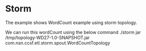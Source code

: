 # Storm
The example shows WordCount example using storm topology.

We can run this wordCount using the below command
./storm jar /tmp/topology-WD27-1.0-SNAPSHOT.jar com.nsn.ccsf.etl.storm.spout.WordCountTopology
